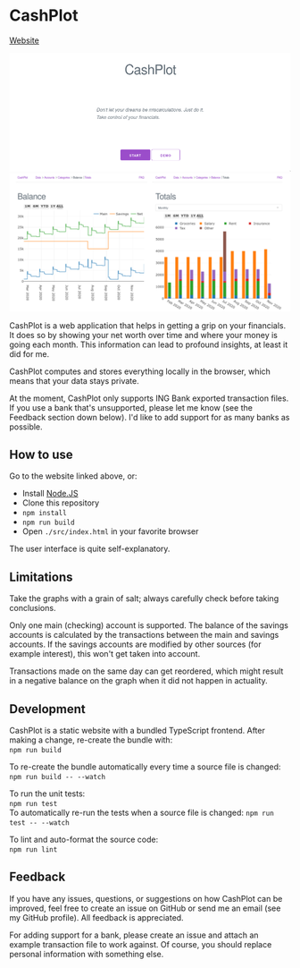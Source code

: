 # CashPlot

[Website](https://cuiter.me/cashplot)

![](./src/assets/img/readme-home.png)  
![](./src/assets/img/readme-graphs.png)

CashPlot is a web application that helps in getting a grip on your financials.
It does so by showing your net worth over time and where your money is going
each month. This information can lead to profound insights, at least it did for
me.

CashPlot computes and stores everything locally in the browser, which means
that your data stays private.

At the moment, CashPlot only supports ING Bank exported transaction files. If
you use a bank that's unsupported, please let me know (see the Feedback section
down below). I'd like to add support for as many banks as possible.

## How to use

Go to the website linked above, or:

-   Install [Node.JS](https://nodejs.org)
-   Clone this repository
-   `npm install`
-   `npm run build`
-   Open `./src/index.html` in your favorite browser

The user interface is quite self-explanatory.

## Limitations

Take the graphs with a grain of salt; always carefully check before taking
conclusions.

Only one main (checking) account is supported. The balance of the
savings accounts is calculated by the transactions between the main and savings
accounts. If the savings accounts are modified by other sources (for example
interest), this won't get taken into account.

Transactions made on the same day can get reordered, which might result in a
negative balance on the graph when it did not happen in actuality.

## Development

CashPlot is a static website with a bundled TypeScript frontend. After making
a change, re-create the bundle with:  
`npm run build`

To re-create the bundle automatically every time a source file is changed:
`npm run build -- --watch`

To run the unit tests:  
`npm run test`  
To automatically re-run the tests when a source file is changed:
`npm run test -- --watch`

To lint and auto-format the source code:  
`npm run lint`

## Feedback

If you have any issues, questions, or suggestions on how CashPlot can be
improved, feel free to create an issue on GitHub or send me an email (see my
GitHub profile). All feedback is appreciated.

For adding support for a bank, please create an issue and attach an example
transaction file to work against. Of course, you should replace personal
information with something else.
